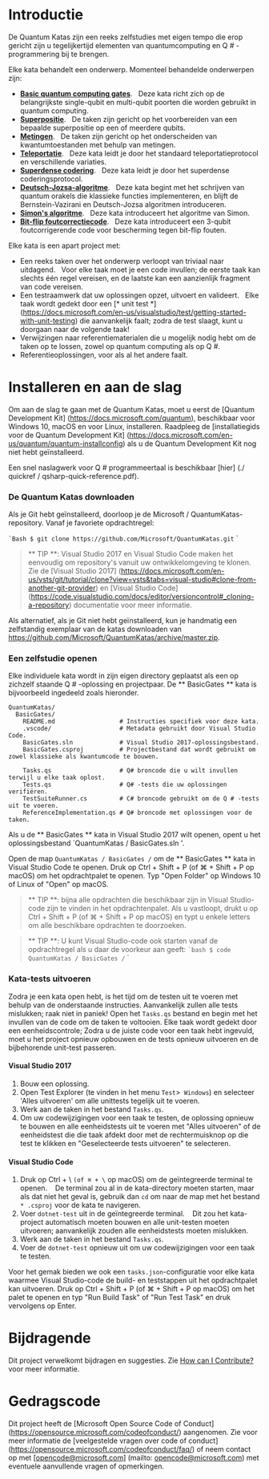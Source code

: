 # Introductie

De Quantum Katas zijn een reeks zelfstudies met eigen tempo die erop gericht zijn u tegelijkertijd elementen van quantumcomputing en Q # -programmering bij te brengen.

Elke kata behandelt een onderwerp.
Momenteel behandelde onderwerpen zijn:

* **[Basic quantum computing gates](./BasicGates/)**.
  Deze kata richt zich op de belangrijkste single-qubit en multi-qubit poorten die worden gebruikt in quantum computing.
* **[Superpositie](./Superpositie/)**.
  De taken zijn gericht op het voorbereiden van een bepaalde superpositie op een of meerdere qubits.
* **[Metingen](./Metingen/)**.
  De taken zijn gericht op het onderscheiden van kwantumtoestanden met behulp van metingen.
* **[Teleportatie](./Teleportatie/)**.
  Deze kata leidt je door het standaard teleportatieprotocol en verschillende variaties.
* **[Superdense codering](./SuperdenseCoding/)**.
  Deze kata leidt je door het superdense coderingsprotocol.
* **[Deutsch-Jozsa-algoritme](./DeutschJozsaAlgorithm/)**.
  Deze kata begint met het schrijven van quantum orakels die klassieke functies implementeren, en blijft de Bernstein-Vazirani en Deutsch-Jozsa algoritmen introduceren.
* **[Simon's algoritme](./SimonsAlgorithm/)**.
  Deze kata introduceert het algoritme van Simon.
* **[Bit-flip foutcorrectiecode](./QEC_BitFlipCode/)**.
  Deze kata introduceert een 3-qubit foutcorrigerende code voor bescherming tegen bit-flip fouten.

Elke kata is een apart project met:

* Een reeks taken over het onderwerp verloopt van triviaal naar uitdagend.
  Voor elke taak moet je een code invullen; de eerste taak kan slechts één regel vereisen, en de laatste kan een aanzienlijk fragment van code vereisen.
* Een testraamwerk dat uw oplossingen opzet, uitvoert en valideert.
  Elke taak wordt gedekt door een [* unit test *] (https://docs.microsoft.com/en-us/visualstudio/test/getting-started-with-unit-testing) die aanvankelijk faalt; zodra de test slaagt, kunt u doorgaan naar de volgende taak!
* Verwijzingen naar referentiematerialen die u mogelijk nodig hebt om de taken op te lossen, zowel op quantum computing als op Q #.
* Referentieoplossingen, voor als al het andere faalt.

# Installeren en aan de slag #

Om aan de slag te gaan met de Quantum Katas, moet u eerst de [Quantum Development Kit] (https://docs.microsoft.com/quantum), beschikbaar voor Windows 10, macOS en voor Linux, installeren.
Raadpleeg de [installatiegids voor de Quantum Development Kit] (https://docs.microsoft.com/en-us/quantum/quantum-installconfig) als u de Quantum Development Kit nog niet hebt geïnstalleerd.

Een snel naslagwerk voor Q # programmeertaal is beschikbaar [hier] (./ quickref / qsharp-quick-reference.pdf).

### De Quantum Katas downloaden ###

Als je Git hebt geïnstalleerd, doorloop je de Microsoft / QuantumKatas-repository.
Vanaf je favoriete opdrachtregel:

`` `Bash
$ git clone https://github.com/Microsoft/QuantumKatas.git
`` `

> ** TIP **: Visual Studio 2017 en Visual Studio Code maken het eenvoudig om repository's vanuit uw ontwikkelomgeving te klonen.
> Zie de [Visual Studio 2017] (https://docs.microsoft.com/en-us/vsts/git/tutorial/clone?view=vsts&tabs=visual-studio#clone-from-another-git-provider) en [Visual Studio Code] (https://code.visualstudio.com/docs/editor/versioncontrol#_cloning-a-repository) documentatie voor meer informatie.

Als alternatief, als je Git niet hebt geïnstalleerd, kun je handmatig een zelfstandig exemplaar van de katas downloaden van https://github.com/Microsoft/QuantumKatas/archive/master.zip.

### Een zelfstudie openen ###

Elke individuele kata wordt in zijn eigen directory geplaatst als een op zichzelf staande Q # -oplossing en projectpaar.
De ** BasicGates ** kata is bijvoorbeeld ingedeeld zoals hieronder.

```
QuantumKatas/
  BasicGates/
    README.md                  # Instructies specifiek voor deze kata.
    .vscode/                   # Metadata gebruikt door Visual Studio Code.
    BasicGates.sln             # Visual Studio 2017-oplossingsbestand.
    BasicGates.csproj          # Projectbestand dat wordt gebruikt om zowel klassieke als kwantumcode te bouwen.

    Tasks.qs                   # Q# broncode die u wilt invullen terwijl u elke taak oplost.
    Tests.qs                   # Q# -tests die uw oplossingen verifiëren.
    TestSuiteRunner.cs         # C# broncode gebruikt om de Q # -tests uit te voeren.
    ReferenceImplementation.qs # Q# broncode met oplossingen voor de taken.
```

Als u de ** BasicGates ** kata in Visual Studio 2017 wilt openen, opent u het oplossingsbestand `QuantumKatas / BasicGates.sln '.

Open de map `QuantumKatas / BasicGates /` om de ** BasicGates ** kata in Visual Studio Code te openen.
Druk op Ctrl + Shift + P (of ⌘ + Shift + P op macOS) om het opdrachtpalet te openen. Typ "Open Folder" op Windows 10 of Linux of "Open" op macOS.

> ** TIP **: bijna alle opdrachten die beschikbaar zijn in Visual Studio-code zijn te vinden in het opdrachtenpalet.
> Als u vastloopt, drukt u op Ctrl + Shift + P (of ⌘ + Shift + P op macOS) en typt u enkele letters om alle beschikbare opdrachten te doorzoeken.

> ** TIP **: U kunt Visual Studio-code ook starten vanaf de opdrachtregel als u daar de voorkeur aan geeft:
> `` `bash
> $ code QuantumKatas / BasicGates /
> `` `

### Kata-tests uitvoeren ###

Zodra je een kata open hebt, is het tijd om de testen uit te voeren met behulp van de onderstaande instructies.
Aanvankelijk zullen alle tests mislukken; raak niet in paniek!
Open het `Tasks.qs` bestand en begin met het invullen van de code om de taken te voltooien. Elke taak wordt gedekt door een eenheidscontrole; Zodra u de juiste code voor een taak hebt ingevuld, moet u het project opnieuw opbouwen en de tests opnieuw uitvoeren en de bijbehorende unit-test passeren.

#### Visual Studio 2017

1. Bouw een oplossing.
2. Open Test Explorer (te vinden in het menu `Test`>` Windows`) en selecteer 'Alles uitvoeren' om alle unittests tegelijk uit te voeren.
3. Werk aan de taken in het bestand `Tasks.qs`.
4. Om uw codewijzigingen voor een taak te testen, de oplossing opnieuw te bouwen en alle eenheidstests uit te voeren met "Alles uitvoeren" of de eenheidstest die die taak afdekt door met de rechtermuisknop op die test te klikken en "Geselecteerde tests uitvoeren" te selecteren.

#### Visual Studio Code

1. Druk op Ctrl + \ `(of ⌘ + \` op macOS) om de geïntegreerde terminal te openen.
   De terminal zou al in de kata-directory moeten starten, maar als dat niet het geval is, gebruik dan `cd` om naar de map met het bestand` * .csproj` voor de kata te navigeren.
2. Voer `dotnet-test` uit in de geïntegreerde terminal.
   Dit zou het kata-project automatisch moeten bouwen en alle unit-testen moeten uitvoeren; aanvankelijk zouden alle eenheidstests moeten mislukken.
3. Werk aan de taken in het bestand `Tasks.qs`.
4. Voer de `dotnet-test` opnieuw uit om uw codewijzigingen voor een taak te testen.

Voor het gemak bieden we ook een `tasks.json`-configuratie voor elke kata waarmee Visual Studio-code de build- en teststappen uit het opdrachtpalet kan uitvoeren.
Druk op Ctrl + Shift + P (of ⌘ + Shift + P op macOS) om het palet te openen en typ "Run Build Task" of "Run Test Task" en druk vervolgens op Enter.

# Bijdragende

Dit project verwelkomt bijdragen en suggesties. Zie [How can I Contribute?](.github/CONTRIBUTING.md) voor meer informatie.

# Gedragscode

Dit project heeft de [Microsoft Open Source Code of Conduct] (https://opensource.microsoft.com/codeofconduct/) aangenomen.
Zie voor meer informatie de [veelgestelde vragen over code of conduct] (https://opensource.microsoft.com/codeofconduct/faq/) of
neem contact op met [opencode@microsoft.com] (mailto: opencode@microsoft.com) met eventuele aanvullende vragen of opmerkingen.
